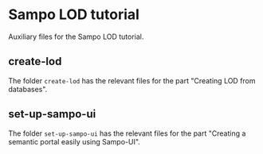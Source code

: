 # Sampo LOD tutorial

Auxiliary files for the Sampo LOD tutorial.

## create-lod

The folder `create-lod` has the relevant files for the part "Creating LOD from databases".

## set-up-sampo-ui

The folder `set-up-sampo-ui` has the relevant files for the part "Creating a semantic portal easily using Sampo-UI".
